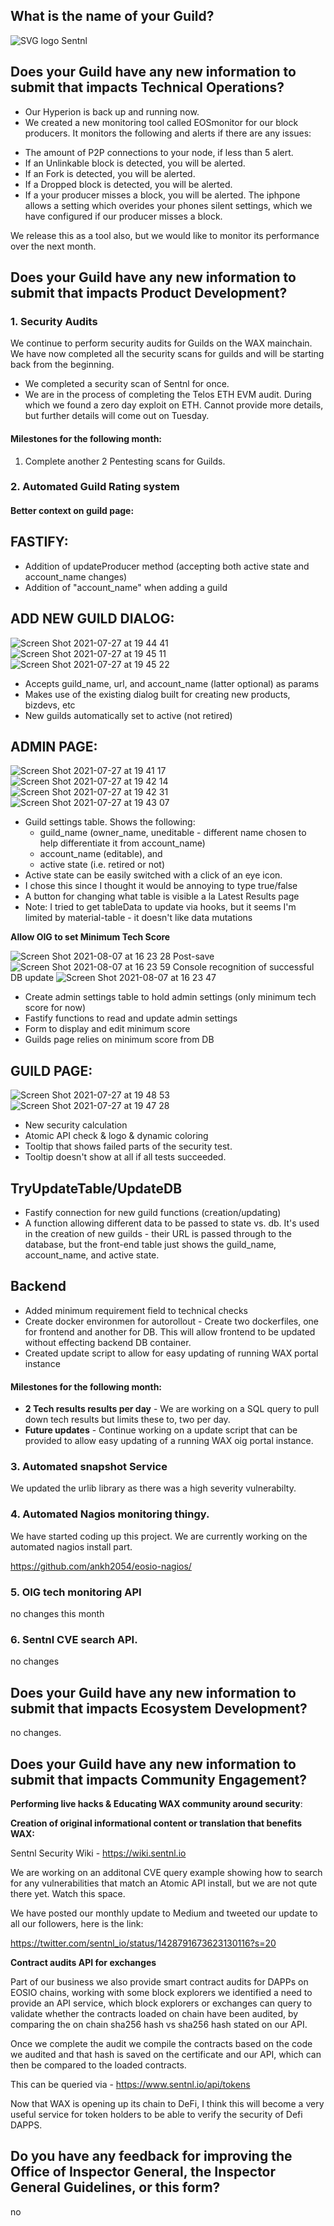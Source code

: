 ## What is the name of your Guild?

![SVG logo](https://www.sentnl.io/sentnl.svg)
Sentnl

## Does your Guild have any new information to submit that impacts Technical Operations?

* Our Hyperion is back up and running now. 
* We created a new monitoring tool called EOSmonitor for our block producers. It monitors the following and alerts if there are any issues:
- The amount of P2P connections to your node, if less than 5 alert.
- If an Unlinkable block is detected, you will be alerted.
- If an Fork is detected,  you will be alerted.
- If a Dropped block is detected, you will be alerted.
- If a your producer misses a block, you will be alerted. The iphpone allows a setting which overides your phones silent settings, which we have configured if our producer misses a block.


We release this as a tool also, but we would like to monitor its performance over the next month.


## Does your Guild have any new information to submit that impacts Product Development?


### 1. Security Audits

We continue to perform security audits for Guilds on the WAX mainchain.
We have now completed  all the security scans for guilds and will be starting back from the beginning. 

*  We completed a security scan of Sentnl for once. 
*  We are in the process of completing the Telos ETH EVM audit. During which we found a zero day exploit on ETH. Cannot provide more details, but further details will come out on Tuesday.



#### Milestones for the following month:

1.  Complete another 2 Pentesting scans for Guilds.



### 2. Automated Guild Rating system


#### Better context on guild page:


## FASTIFY:
- Addition of updateProducer method (accepting both active state and account_name changes)
- Addition of "account_name" when adding a guild

## ADD NEW GUILD DIALOG:
![Screen Shot 2021-07-27 at 19 44 41](https://user-images.githubusercontent.com/9779954/127237123-95e0de39-ba03-4ee0-9fb4-2f3600e01c2b.png)
![Screen Shot 2021-07-27 at 19 45 11](https://user-images.githubusercontent.com/9779954/127237127-3d38eade-f77f-4348-aadb-3dd710c3ed38.png)
![Screen Shot 2021-07-27 at 19 45 22](https://user-images.githubusercontent.com/9779954/127237129-bac5a39e-53fd-43a9-9c09-728e8ab898d7.png)
- Accepts guild_name, url, and account_name (latter optional) as params
- Makes use of the existing dialog built for creating new products, bizdevs, etc
- New guilds automatically set to active (not retired)

## ADMIN PAGE:
![Screen Shot 2021-07-27 at 19 41 17](https://user-images.githubusercontent.com/9779954/127237050-75848b4a-ac0d-4021-8f96-d4e1db0eaec9.png)
![Screen Shot 2021-07-27 at 19 42 14](https://user-images.githubusercontent.com/9779954/127236857-e7f3c50b-a751-4f2c-870f-a3744a17dde5.png)
![Screen Shot 2021-07-27 at 19 42 31](https://user-images.githubusercontent.com/9779954/127236894-8a872632-4c68-440d-9c9b-534037466465.png)
![Screen Shot 2021-07-27 at 19 43 07](https://user-images.githubusercontent.com/9779954/127236979-d45017b8-5127-49fc-abc9-9d294e39c086.png)
- Guild settings table. Shows the following:
    - guild_name (owner_name, uneditable - different name chosen to help differentiate it from account_name)
    - account_name (editable), and 
    - active state (i.e. retired or not)
- Active state can be easily switched with a click of an eye icon.
- I chose this since I thought it would be annoying to type true/false
- A button for changing what table is visible a la Latest Results page
- Note: I tried to get tableData to update via hooks, but it seems I'm limited by material-table - it doesn't like data mutations

**Allow OIG to set Minimum Tech Score**

![Screen Shot 2021-08-07 at 16 23 28](https://user-images.githubusercontent.com/9779954/128611740-bec9150a-24e3-4671-bab2-4e61812117b2.png)
Post-save
![Screen Shot 2021-08-07 at 16 23 59](https://user-images.githubusercontent.com/9779954/128611746-61b9c880-bc3e-4b3b-87d8-ddf2cf3fe013.png)
Console recognition of successful DB update
![Screen Shot 2021-08-07 at 16 23 47](https://user-images.githubusercontent.com/9779954/128611753-9cf57c21-e1a4-4680-b07f-26ed7aa95044.png)

- Create admin settings table to hold admin settings (only minimum tech score for now)
- Fastify functions to read and update admin settings
- Form to display and edit minimum score
- Guilds page relies on minimum score from DB


## GUILD PAGE:
![Screen Shot 2021-07-27 at 19 48 53](https://user-images.githubusercontent.com/9779954/127237386-661aa218-c293-4dbd-bf92-089da2de2128.png)
![Screen Shot 2021-07-27 at 19 47 28](https://user-images.githubusercontent.com/9779954/127237397-4dc8ab5f-6de9-4eb0-b470-ea20b2fa1faa.png)
- New security calculation
- Atomic API check & logo & dynamic coloring
- Tooltip that shows failed parts of the security test.
- Tooltip doesn't show at all if all tests succeeded.

## TryUpdateTable/UpdateDB
- Fastify connection for new guild functions (creation/updating)
- A function allowing different data to be passed to state vs. db. It's used in the creation of new guilds - their URL is passed through to the database, but the front-end table just shows the guild_name, account_name, and active state. 

## Backend

- Added minimum requirement field to technical checks
- Create docker environmen for autorollout - Create two dockerfiles, one for frontend and another for DB. This will allow frontend to be updated without effecting backend DB container. 
- Created update script to allow for easy updating of running WAX portal instance

#### Milestones for the following month:

- **2 Tech results results per day**  - We are working on a SQL query to pull down tech results but limits these to, two per day. 
- **Future updates** - Continue working on a update script that can be provided to allow easy updating of a running WAX oig portal instance. 



### 3. Automated snapshot Service

We updated the urlib library as there was a high severity vulnerabilty.

### 4. Automated Nagios monitoring thingy.

We have started coding up this project. We are currently working on the automated nagios install part.

https://github.com/ankh2054/eosio-nagios/


### 5. OIG tech monitoring API

no changes this month


### 6. Sentnl CVE search API.

no changes

## Does your Guild have any new information to submit that impacts Ecosystem Development?

no changes.

## Does your Guild have any new information to submit that impacts Community Engagement?

**Performing live hacks & Educating WAX community around security**:


**Creation of original informational content or translation that benefits WAX:**

Sentnl Security Wiki  - https://wiki.sentnl.io

We are working on an additonal CVE query example showing how to search for any vulnerabilities that match an Atomic API install, but we are not qute there yet. Watch this space. 


We have posted our monthly update to Medium and tweeted our update to all our followers, here is the link:

https://twitter.com/sentnl_io/status/1428791673623130116?s=20

**Contract audits API for exchanges**

Part of our business we also provide smart contract audits for DAPPs on EOSIO chains, working with some block explorers we identified a need to provide an API service, which block explorers or exchanges can query to validate whether the contracts loaded on chain have been audited, by comparing the on chain sha256 hash vs sha256 hash stated on our API.

Once we complete the audit we compile the contracts based on the code we audited and that hash is saved on the certificate and our API, which can then be compared to the loaded contracts.

This can be queried via - https://www.sentnl.io/api/tokens

Now that WAX is opening up its chain to DeFi, I think this will become a very useful service for token holders to be able to verify the security of Defi DAPPS.

## Do you have any feedback for improving the Office of Inspector General, the Inspector General Guidelines, or this form?
no